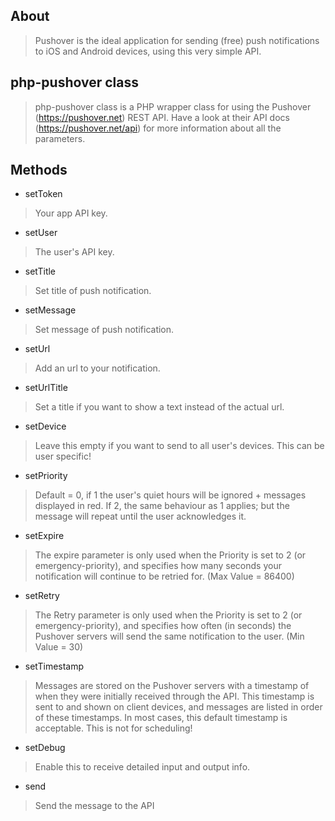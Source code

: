 ## About
> Pushover is the ideal application for sending (free) push notifications to iOS and Android devices, using this very simple API.

## php-pushover class
> php-pushover class is a PHP wrapper class for using the Pushover (https://pushover.net) REST API. Have a look at their API docs (https://pushover.net/api) for more information about all the parameters.

## Methods

* setToken
> Your app API key.

* setUser
> The user's API key.

* setTitle
> Set title of push notification.

* setMessage
> Set message of push notification.

* setUrl
> Add an url to your notification.

* setUrlTitle
> Set a title if you want to show a text instead of the actual url.

* setDevice
> Leave this empty if you want to send to all user's devices. This can be user specific!

* setPriority
> Default = 0, if 1 the user's quiet hours will be ignored + messages displayed in red. If 2, the same behaviour as 1 applies; but the message will repeat until the user acknowledges it.

* setExpire
> The expire parameter is only used when the Priority is set to 2 (or emergency-priority), and specifies how many seconds your notification will continue to be retried for. (Max Value = 86400)

* setRetry
> The Retry parameter is only used when the Priority is set to 2 (or emergency-priority), and specifies how often (in seconds) the Pushover servers will send the same notification to the user. (Min Value = 30)

* setTimestamp
> Messages are stored on the Pushover servers with a timestamp of when they were initially received through the API. This timestamp is sent to and shown on client devices, and messages are listed in order of these timestamps. In most cases, this default timestamp is acceptable. This is not for scheduling!

* setDebug
> Enable this to receive detailed input and output info.

* send
> Send the message to the API